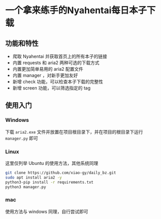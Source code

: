 # 一个拿来练手的Nyahentai每日本子下载

## 功能和特性
- 爬取 Nyahentai 并获取首页上的所有本子的链接
- 内置 requests 和 aria2 两种可选的下载方式
- 内置更加简单易用的 aria2 配置文件
- 内置 manager ，对新手更加友好
- 新增 check 功能，可以检查本子下载的完整性
- 新增 screen 功能，可以筛选指定的 tag

## 使用入门

### Windows

下载 `aria2.exe` 文件并放置在项目根目录下，并在项目的根目录下运行 `manager.py` 即可

### Linux

这里仅列举 Ubuntu 的使用方法，其他系统同理

``` bash
git clone https://github.com/xiao-gy/daily_bz.git
sudo apt install aria2 -y
python3-pip install -r requirements.txt
python3 manager.py
```

### mac

使用方法与 windows 同理，自行尝试即可